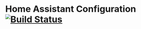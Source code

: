 # Home Assistant Configuration [![Build Status](https://travis-ci.com/joshuazd/hassio-config.svg?branch=master)](https://travis-ci.com/joshuazd/hassio-config)